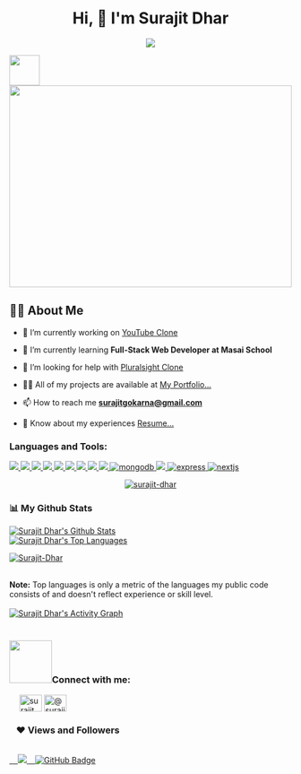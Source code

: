 

<!--
**surajit00/surajit00** is a ✨ _special_ ✨ repository because its `README.md` (this file) appears on your GitHub profile.

Here are some ideas to get you started:

- 🔭 I’m currently working on ...
- 🌱 I’m currently learning ...
- 👯 I’m looking to collaborate on ...
- 🤔 I’m looking for help with ...
- 💬 Ask me about ...
- 📫 How to reach me: ...
- 😄 Pronouns: ...
- ⚡ Fun fact: ...
-->
<h1 align="center">Hi, 👋 I'm Surajit Dhar </h1>
<p align="center">
<a align="center" href="https://github.com/DenverCoder1/readme-typing-svg"><img src="https://readme-typing-svg.herokuapp.com?&font=IBM+Plex+Sans&color=5468FF&size=25&lines=Welcome+to+my+GitHub+Profile!;I'm+a+Full-Stack+web+developer." /></a>
</p><img src="https://img.icons8.com/external-flaticons-lineal-color-flat-icons/2x/external-web-development-mobile-app-development-flaticons-lineal-color-flat-icons.png" width="54px"/>
<a href="#"><img width="100%" height="360px" src="https://images.unsplash.com/photo-1624378515195-6bbdb73dff1a?ixlib=rb-1.2.1&ixid=MnwxMjA3fDB8MHxwaG90by1wYWdlfHx8fGVufDB8fHx8&auto=format&fit=crop&w=870&q=80" height="235px"/></a>


## 🙋‍♂️ About Me

- 🔭 I’m currently working on [YouTube Clone](https://you-tube-colne.vercel.app/)

- 🌱 I’m currently learning **Full-Stack Web Developer at Masai School**

- 🤝 I’m looking for help with [Pluralsight Clone](https://pluralsight-clone-1.netlify.app/)

- 👨‍💻 All of my projects are available at [My Portfolio...](https://surajitdhar-portfolio.vercel.app)

<!-- - 📝 I regularly write articles on [Amazon-Prime-Video Blog](https://medium.com/@surajitgokarna/building-the-clone-of-amazon-prime-video-a8836c6e78a) -->

- 📫 How to reach me **surajitgokarna@gmail.com**

- 📄 Know about my experiences [Resume...](https://drive.google.com/file/d/10Ocb7XbnDXJ_dhWJGtsJefIjfIRicWwX/view?usp=sharing)


<h3 align="left">Languages and Tools:</h3>
<p align="left"> 
  <a href="https://www.cplusplus.com" target="_blank"> <img src="https://img.shields.io/badge/C%2B%2B-00599C?style=for-the-badge&logo=c%2B%2B&logoColor=white"/> </a>
    <a href="https://www.java.com" target="_blank"> <img src="https://img.shields.io/badge/Java-ED8B00?style=for-the-badge&logo=java&logoColor=white"/> </a>
    <a href="https://developer.mozilla.org/en-US/docs/Web/JavaScript" target="_blank"> <img src="https://img.shields.io/badge/JavaScript-323330?style=for-the-badge&logo=javascript&logoColor=F7DF1E"/> </a> 
    <a href="https://www.w3.org/html/" target="_blank"> <img src="https://img.shields.io/badge/HTML5-E34F26?style=for-the-badge&logo=html5&logoColor=white"/> </a> 
    <a href="https://www.w3schools.com/css/" target="_blank"> <img src="https://img.shields.io/badge/CSS3-1572B6?style=for-the-badge&logo=css3&logoColor=white"/> </a> 
    <a href="https://sass-lang.com/" target="_blank"> <img src="https://img.shields.io/badge/Sass-CC6699?style=for-the-badge&logo=sass&logoColor=white"/> </a>  
    <a href="https://nodejs.org" target="_blank"> <img src="https://img.shields.io/badge/Node.js-339933?style=for-the-badge&logo=nodedotjs&logoColor=white"/> </a> 
    <a href="https://reactjs.org/" target="_blank"> <img src="https://img.shields.io/badge/React-20232A?style=for-the-badge&logo=react&logoColor=61DAFB"/> </a>
    <a href="https://redux.js.org/" target="_blank"> <img src="https://img.shields.io/badge/Redux-593D88?style=for-the-badge&logo=redux&logoColor=white"/> </a>
    <a href="https://www.mongodb.com/" target="_blank"> <img src="https://img.shields.io/badge/MongoDB-4EA94B?style=for-the-badge&logo=mongodb&logoColor=white" alt="mongodb"/> </a> 
    <a href="https://git-scm.com/" target="_blank"> <img src="https://img.shields.io/badge/Git-F05032?style=for-the-badge&logo=git&logoColor=white"/> </a> 
    <a href="https://expressjs.com" target="_blank"> <img src="https://img.shields.io/badge/Express.js-000000?style=for-the-badge&logo=express&logoColor=white" alt="express" /> </a>
    <a href="https://nextjs.com" target="_blank"> <img src="https://img.shields.io/badge/next.js-000000?style=for-the-badge&logo=nextdotjs&logoColor=white" alt="nextjs"/> </a>
</p>


<p align="center">
    <a href="https://github.com/surajit-dhar/github-readme-streak-stats">
        <img title="🔥 Get streak stats for your profile at git.io/streak-stats" alt="surajit-dhar" src="https://github-readme-streak-stats.herokuapp.com/?user=surajit-dhar&theme=black-ice&hide_border=true&stroke=0000&background=060A0CD0"/>
    </a>
</p>
<h3>📊 My Github Stats</h3>

   <a href="https://github.com/Surajit-Dhar/github-readme-stats"><img alt="Surajit Dhar's Github Stats" src="https://github-readme-stats.vercel.app/api?username=Surajit-Dhar&show_icons=true&count_private=true&theme=react&hide_border=true&bg_color=0D1117" /></a>
   <br/>
 <a href="https://github.com/Surajit-Dhar/github-readme-stats"><img alt="Surajit Dhar's Top Languages" src="https://github-readme-stats.vercel.app/api/top-langs/?username=Surajit-Dhar&langs_count=8&count_private=true&layout=compact&theme=react&hide_border=true&bg_color=0D1117" /></a>
 <br/>
 <p align="left"> <a href="https://github.com/Surajit-Dhar/github-profile-trophy"><img src="https://github-profile-trophy.vercel.app/?username=Surajit-Dhar&show_icons=true&count_private=true&theme=react&hide_border=true&bg_color=0D1117" alt="Surajit-Dhar" /></a> </p>
    
  <br/>
  <b>Note:</b> Top languages is only a metric of the languages my public code consists of and doesn't reflect experience or skill level.


<br/>
<br/>
<a href="https://github.com/Surajit-Dhar/github-readme-activity-graph"><img alt="Surajit Dhar's Activity Graph" src="https://activity-graph.herokuapp.com/graph?username=Surajit-Dhar&bg_color=0D1117&color=5BCDEC&line=5BCDEC&point=FFFFFF&hide_border=true" /></a>
<br/>
<br/>
 <h3> <img src="https://raw.githubusercontent.com/ShahriarShafin/ShahriarShafin/main/Assets/handshake.gif" width="76" margin-top="78"/>Connect with me: </h3>
<p align="left">
<p align="left">
&ensp;&ensp;&nbsp;<a href="https://www.linkedin.com/in/surajit-dhar-ab3390230/" target="blank"><img align="center" src="https://raw.githubusercontent.com/rahuldkjain/github-profile-readme-generator/master/src/images/icons/Social/linked-in-alt.svg" alt="surajit dhar" height="30" width="40" /></a>
<a href="https://medium.com/@surajitgokarna" target="blank"><img align="center" src="https://raw.githubusercontent.com/rahuldkjain/github-profile-readme-generator/master/src/images/icons/Social/medium.svg" alt="@surajitgokarna" height="30" width="40" /></a>
</p>

<h3>&ensp; ❤ Views and Followers</h3>
<br/>
<a href="https://github.com/Surajit-Dhar/github-profile-views-counter">
   &ensp;&nbsp; <img src="https://komarev.com/ghpvc/?username=Surajit-Dhar">
</a>
<a href="https://github.com/Surajit-Dhar?tab=followers">&ensp;&nbsp;<img src="https://img.shields.io/github/followers/Surajit-Dhar?label=Followers&style=social" alt="GitHub Badge"></a>
